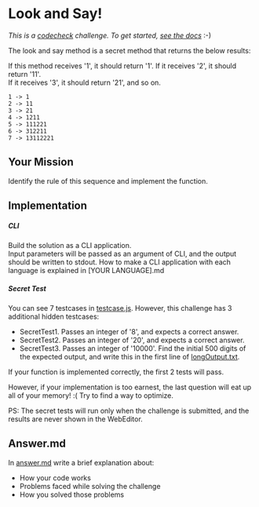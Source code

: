 # Look and Say!

*This is a [codecheck](https://app.code-check.io/openchallenges) challenge. To get started, [see the docs](https://code-check.github.io/docs/en)* :-)  

The look and say method is a secret method that returns the below results:

If this method receives '1', it should return '1'.
If it receives '2', it should return '11'.  
If it receives '3', it should return '21', and so on.
```
1 -> 1
2 -> 11
3 -> 21
4 -> 1211
5 -> 111221
6 -> 312211
7 -> 13112221
```

## Your Mission

Identify the rule of this sequence and implement the function.

## Implementation
##### CLI
Build the solution as a CLI application.  
Input parameters will be passed as an argument of CLI, and
the output should be written to stdout.
How to make a CLI application with each language is explained in [YOUR LANGUAGE].md

##### Secret Test
You can see 7 testcases in [testcase.js](test/testcase.js).
However, this challenge has 3 additional hidden testcases:

- SecretTest1. Passes an integer of '8', and expects a correct answer.
- SecretTest2. Passes an integer of '20', and expects a correct answer.
- SecretTest3. Passes an integer of '10000'. Find the initial 500 digits of the expected output, and write this in the first line of [longOutput.txt](longOutput.txt).

If your function is implemented correctly, the first 2 tests will pass.

However, if your implementation is too earnest, the last question will eat up all of your memory! :(
Try to find a way to optimize.

PS:
The secret tests will run only when the challenge is submitted,
and the results are never shown in the WebEditor.

## Answer.md
In [answer.md](answer.md) write a brief explanation about:

- How your code works
- Problems faced while solving the challenge
- How you solved those problems
